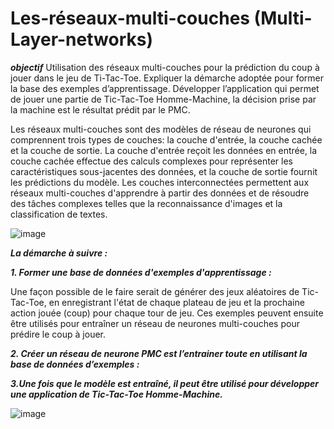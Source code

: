 
#  Les-réseaux-multi-couches (Multi-Layer-networks)

_**objectif**_
Utilisation des réseaux multi-couches pour la prédiction du coup à jouer dans le jeu de Ti-Tac-Toe.  Expliquer la démarche adoptée pour former la base des exemples d’apprentissage. Développer l’application qui permet de jouer une partie de Tic-Tac-Toe Homme-Machine, la décision prise par la machine est le résultat prédit par le PMC.




Les réseaux multi-couches sont des modèles de réseau de neurones qui comprennent trois types de couches: la couche d'entrée, la couche cachée et la couche de sortie. La couche d'entrée reçoit les données en entrée, la couche cachée effectue des calculs complexes pour représenter les caractéristiques sous-jacentes des données, et la couche de sortie fournit les prédictions du modèle. Les couches interconnectées permettent aux réseaux multi-couches d'apprendre à partir des données et de résoudre des tâches complexes telles que la reconnaissance d'images et la classification de textes.

![image](https://user-images.githubusercontent.com/101791324/218126618-701dac1d-ebdd-470f-a9ec-dde4adebf138.png)


_**La démarche à suivre :**_

_**1. Former une base de données d'exemples d'apprentissage :**_

Une façon possible de le faire serait de générer des jeux aléatoires de Tic-Tac-Toe, en enregistrant l'état de chaque plateau de jeu et la prochaine action jouée (coup) pour chaque tour de jeu. Ces exemples peuvent ensuite être utilisés pour entraîner un réseau de neurones multi-couches pour prédire le coup à jouer.


 _**2. Créer un réseau de neurone PMC est l’entrainer toute en utilisant la base de données d’exemples :**_

_**3.Une fois que le modèle est entraîné, il peut être utilisé pour développer une application de Tic-Tac-Toe Homme-Machine.**_

![image](https://user-images.githubusercontent.com/101791324/218129666-9d6358fe-313f-40d2-b328-6cbd19980967.png)


